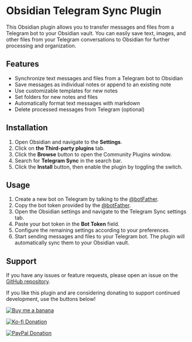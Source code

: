 # Obsidian Telegram Sync Plugin

This Obsidian plugin allows you to transfer messages and files from a Telegram bot to your Obsidian vault. You can easily save text, images, and other files from your Telegram conversations to Obsidian for further processing and organization.

  
## Features

- Synchronize text messages and files from a Telegram bot to Obsidian
- Save messages as individual notes or append to an existing note
- Use customizable templates for new notes
- Set folders for new notes and files
- Automatically format text messages with markdown
- Delete processed messages from Telegram (optional)

## Installation

1. Open Obsidian and navigate to the **Settings**.
2. Click on **the Third-party plugins** tab.
3. Click the **Browse** button to open the Community Plugins window.
4. Search for **Telegram Sync** in the search bar.
5. Click the **Install** button, then enable the plugin by toggling the switch.

## Usage

1. Create a new bot on Telegram by talking to the  [@botFather](https://t.me/botfather).
2. Copy the bot token provided by the [@botFather](https://t.me/botfather).
3. Open the Obsidian settings and navigate to the Telegram Sync settings tab.
4. Paste your bot token in the **Bot Token** field.
5. Configure the remaining settings according to your preferences.
6. Start sending messages and files to your Telegram bot. The plugin will automatically sync them to your Obsidian vault.

## Support

If you have any issues or feature requests, please open an issue on the [GitHub repository](https://github.com/soberhacker/obsidian-telegram-sync).

If you like this plugin and are considering donating to support continued development, use the buttons below!

[![Buy me a banana](https://img.buymeacoffee.com/button-api/?text=Buy%20me%20a%20banana&emoji=🍌&slug=soberhacker&button_colour=5F5F5F&font_colour=ffffff&font_family=Cookie&outline_colour=000000&coffee_colour=FFDD00)](https://www.buymeacoffee.com/soberhacker)

[![Ko-fi Donation](https://ko-fi.com/img/githubbutton_sm.svg)](https://ko-fi.com/soberhacker)

[![PayPal Donation](https://www.paypalobjects.com/webstatic/en_US/i/buttons/PP_logo_h_100x26.png)](https://www.paypal.com/donate/?hosted_button_id=VYSCUZX8MYGCU)
 